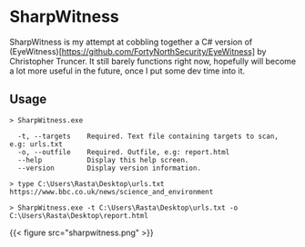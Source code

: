 # SharpWitness

SharpWitness is my attempt at cobbling together a C# version of (EyeWitness)[https://github.com/FortyNorthSecurity/EyeWitness] by Christopher Truncer.  It still barely functions right now, hopefully will become a lot more useful in the future, once I put some dev time into it.

## Usage

```text
> SharpWitness.exe

  -t, --targets    Required. Text file containing targets to scan, e.g: urls.txt
  -o, --outfile    Required. Outfile, e.g: report.html
  --help           Display this help screen.
  --version        Display version information.
```

```
> type C:\Users\Rasta\Desktop\urls.txt
https://www.bbc.co.uk/news/science_and_environment

> SharpWitness.exe -t C:\Users\Rasta\Desktop\urls.txt -o C:\Users\Rasta\Desktop\report.html
```

{{< figure src="sharpwitness.png" >}}